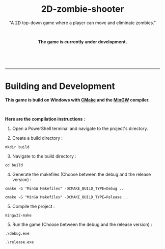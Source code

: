 <div align="center">

2D-zombie-shooter
=========

"A 2D top-down game where a player can move and eliminate zombies."  

<br undefined>

**The game is currently under development.**

<br undefined>
<br undefined>
<br undefined>
</div>

---

# Building and Development

**This game is build on Windows with [CMake](https://cmake.org/download/) and the [MinGW](https://winlibs.com/) compiler.**

<br undefined>

**Here are the compilation instructions :**


1. Open a PowerShell terminal and navigate to the project's directory.

2. Create a build directory : 
```
mkdir build
```

3. Navigate to the build directory : 
```
cd build 
```

4. Generate the makefiles (Choose between the debug and the release version) :
```
cmake -G "MinGW Makefiles" -DCMAKE_BUILD_TYPE=Debug ..
```
```
cmake -G "MinGW Makefiles" -DCMAKE_BUILD_TYPE=Release ..
```

5. Compile the project :
``` 
mingw32-make 
```

5. Run the game (Choose between the debug and the release version) :   
```
.\debug.exe
```
```
.\release.exe
```
 
